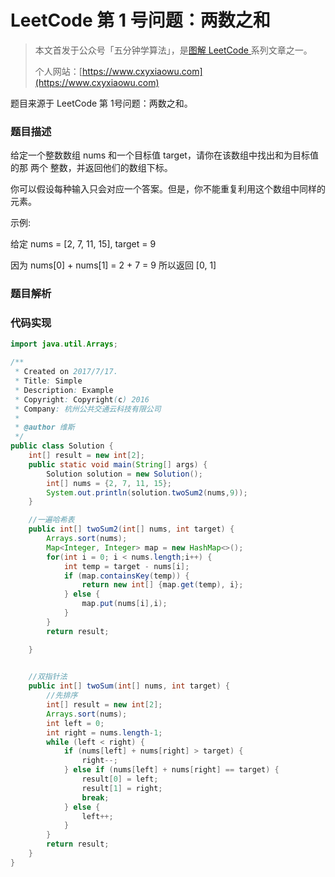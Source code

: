# LeetCode 第 1 号问题：两数之和

> 本文首发于公众号「五分钟学算法」，是[图解 LeetCode ](<https://github.com/MisterBooo/LeetCodeAnimation>)系列文章之一。
>
> 个人网站：[https://www.cxyxiaowu.com](https://www.cxyxiaowu.com)

题目来源于 LeetCode 第 1号问题：两数之和。

### 题目描述
给定一个整数数组 nums 和一个目标值 target，请你在该数组中找出和为目标值的那 两个 整数，并返回他们的数组下标。 

你可以假设每种输入只会对应一个答案。但是，你不能重复利用这个数组中同样的元素。 

示例: 

给定 nums = [2, 7, 11, 15], target = 9

因为 nums[0] + nums[1] = 2 + 7 = 9
所以返回 [0, 1]
### 题目解析



### 代码实现

```java
import java.util.Arrays;

/**
 * Created on 2017/7/17.
 * Title: Simple
 * Description: Example
 * Copyright: Copyright(c) 2016
 * Company: 杭州公共交通云科技有限公司
 *
 * @author 维斯
 */
public class Solution {
    int[] result = new int[2];
    public static void main(String[] args) {
        Solution solution = new Solution();
        int[] nums = {2, 7, 11, 15};
        System.out.println(solution.twoSum2(nums,9));
    }

    //一遍哈希表
    public int[] twoSum2(int[] nums, int target) {
        Arrays.sort(nums);
        Map<Integer, Integer> map = new HashMap<>();
        for(int i = 0; i < nums.length;i++) {
            int temp = target - nums[i];
            if (map.containsKey(temp)) {
                return new int[] {map.get(temp), i};
            } else {
                map.put(nums[i],i);
            }
        }
        return result;

    }

    
    //双指针法
    public int[] twoSum(int[] nums, int target) {
        //先排序
        int[] result = new int[2];
        Arrays.sort(nums);
        int left = 0;
        int right = nums.length-1;
        while (left < right) {
            if (nums[left] + nums[right] > target) {
                right--;
            } else if (nums[left] + nums[right] == target) {
                result[0] = left;
                result[1] = right;
                break;
            } else {
                left++;
            }
        }
        return result;
    }
}

```